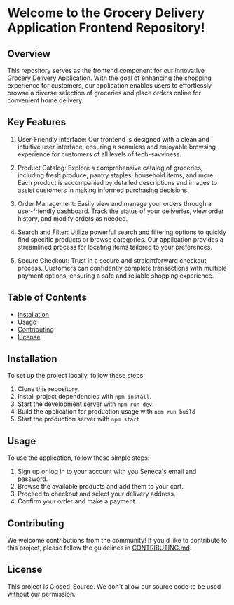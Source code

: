# Welcome to the Grocery Delivery Application Frontend Repository!

## Overview
This repository serves as the frontend component for our innovative Grocery Delivery Application. With the goal of enhancing the shopping experience for customers, our application enables users to effortlessly browse a diverse selection of groceries and place orders online for convenient home delivery.

## Key Features
1. User-Friendly Interface: Our frontend is designed with a clean and intuitive user interface, ensuring a seamless and enjoyable browsing experience for customers of all levels of tech-savviness.

2. Product Catalog: Explore a comprehensive catalog of groceries, including fresh produce, pantry staples, household items, and more. Each product is accompanied by detailed descriptions and images to assist customers in making informed purchasing decisions.

3. Order Management: Easily view and manage your orders through a user-friendly dashboard. Track the status of your deliveries, view order history, and modify orders as needed.

4. Search and Filter: Utilize powerful search and filtering options to quickly find specific products or browse categories. Our application provides a streamlined process for locating items tailored to your preferences.

5. Secure Checkout: Trust in a secure and straightforward checkout process. Customers can confidently complete transactions with multiple payment options, ensuring a safe and reliable shopping experience.

## Table of Contents

  - [Installation](#installation)
  - [Usage](#usage)
  - [Contributing](#contributing)
  - [License](#license)



## Installation
To set up the project locally, follow these steps:

1. Clone this repository.
2. Install project dependencies with `npm install`.
3. Start the development server with `npm run dev`.
4. Build the application for production usage with `npm run build`
5. Start the production server with `npm start`

## Usage
To use the application, follow these simple steps:

1. Sign up or log in to your account with you Seneca's email and password.
2. Browse the available products and add them to your cart.
3. Proceed to checkout and select your delivery address.
4. Confirm your order and make a payment.

## Contributing
We welcome contributions from the community! If you'd like to contribute to this project, please follow the guidelines in [CONTRIBUTING.md](CONTRIBUTING.md).

## License
This project is Closed-Source. We don't allow our source code to be used without our permission.
